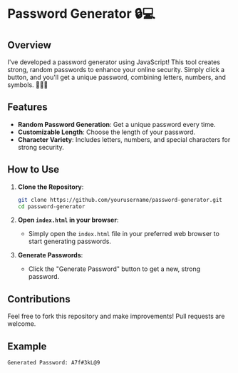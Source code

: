 # Password Generator 🔒💻

## Overview
I've developed a password generator using JavaScript! This tool creates strong, random passwords to enhance your online security. Simply click a button, and you'll get a unique password, combining letters, numbers, and symbols. 🎉🔑🔐

## Features
- **Random Password Generation**: Get a unique password every time.
- **Customizable Length**: Choose the length of your password.
- **Character Variety**: Includes letters, numbers, and special characters for strong security.

## How to Use
1. **Clone the Repository**:
    ```bash
    git clone https://github.com/yourusername/password-generator.git
    cd password-generator
    ```

2. **Open `index.html` in your browser**:
    - Simply open the `index.html` file in your preferred web browser to start generating passwords.

3. **Generate Passwords**:
    - Click the "Generate Password" button to get a new, strong password.
## Contributions
 Feel free to fork this repository and make improvements! Pull requests are welcome.


## Example
```plaintext
Generated Password: A7f#3kL@9

